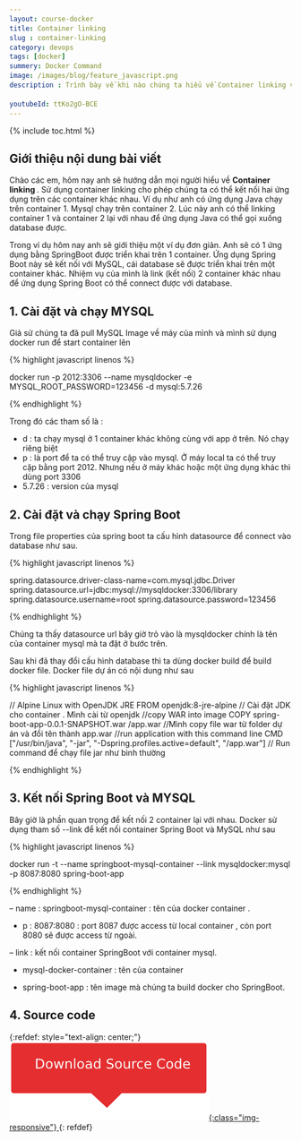 ```yaml
---
layout: course-docker
title: Container linking
slug : container-linking
category: devops
tags: [docker]
summery: Docker Command
image: /images/blog/feature_javascript.png
description : Trình bày về khi nào chúng ta hiểu về Container linking và cách cài đặt Container linking.

youtubeId: ttKo2gO-BCE
---
```


{% include toc.html %}

## **Giới thiệu nội dung bài viết**

Chào các em, hôm nay anh sẽ hướng dẫn mọi người hiểu về <b> Container linking </b>. Sử dụng container linking cho phép chúng ta có thể kết nối hai ứng dụng trên các container khác nhau. Ví dụ như anh có ứng dụng Java chạy trên container 1. Mysql chạy trên container 2. Lúc này anh có thể linking container 1 và container 2 lại với nhau để ứng dụng Java có thể gọi xuống database được.

Trong ví dụ hôm nay anh sẽ giới thiệu một ví dụ đơn giản. Anh sẽ có 1 ứng dụng bằng SpringBoot được triển khai trên 1 container. Ứng dụng Spring Boot này sẽ kết nối với MySQL, cái database sẽ được triển khai trên một container khác. Nhiệm vụ của mình là link (kết nối) 2 container khác nhau để ứng dụng Spring Boot có thể connect được với database.

## **1. Cài đặt và chạy MYSQL**

Giả sử chúng ta đã pull MySQL Image về máy của mình và mình sử dụng docker run để start container lên

{% highlight javascript  linenos %}

docker run -p 2012:3306 --name mysqldocker -e MYSQL_ROOT_PASSWORD=123456 -d mysql:5.7.26

{% endhighlight %}

Trong đó các tham số là :

- d : ta chạy mysql ở 1 container khác không cùng với app ở trên. Nó chạy riêng biệt
- p : là port để ta có thể truy cập vào mysql. Ở máy local ta có thể truy cập bằng port 2012. 
Nhưng nếu ở máy khác hoặc một ứng dụng khác thì dùng port 3306
- 5.7.26 : version của mysql

## **2. Cài đặt và chạy Spring Boot**

Trong file properties của spring boot ta cấu hình datasource để connect vào database như sau.

{% highlight javascript  linenos %}

spring.datasource.driver-class-name=com.mysql.jdbc.Driver 
spring.datasource.url=jdbc:mysql://mysqldocker:3306/library 
spring.datasource.username=root 
spring.datasource.password=123456

{% endhighlight %}

Chúng ta thấy datasource url bây giờ trỏ vào là mysqldocker chính là tên của container mysql mà ta đặt ở bước trên.

Sau khi đã thay đổi cấu hình database thì ta dùng docker build để build docker file. Docker file dự án có nội dung như sau

{% highlight javascript  linenos %}

// Alpine Linux with OpenJDK JRE 
FROM openjdk:8-jre-alpine // Cài đặt JDK cho container . Mình cài từ openjdk 
//copy WAR into image 
COPY spring-boot-app-0.0.1-SNAPSHOT.war /app.war //Mình copy file war từ folder dự án và đổi tên thành app.war 
//run application with this command line 
CMD ["/usr/bin/java", "-jar", "-Dspring.profiles.active=default", "/app.war"] // Run command để chạy file jar như bình thường 

{% endhighlight %}

## **3. Kết nối Spring Boot và MYSQL**

Bây giờ là phần quan trọng để kết nối 2 container lại với nhau. Docker sử dụng tham số --link để kết nối container Spring Boot và MySQL như sau

{% highlight javascript  linenos %}

docker run -t --name springboot-mysql-container --link mysqldocker:mysql -p 8087:8080 spring-boot-app 

{% endhighlight %}
 

– name   	: springboot-mysql-container : tên của docker container .

- p 		: 8087:8080 : port 8087 được access từ local container , còn port 8080 sẽ được access từ ngoài. 

– link 		: kết nối container SpringBoot với container mysql. 

- mysql-docker-container : tên của container

- spring-boot-app : tên image mà chúng ta build docker cho SpringBoot.


## **4. Source code**


{:refdef: style="text-align: center;"}
<a href="https://github.com/codegymdanang/CGDN-SpringBoot-Docker" target="_blank"> ![Sourcecode ](/images/icon/githubsource.png){:class="img-responsive"} </a>
{: refdef}










